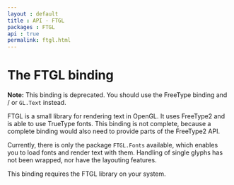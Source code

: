```yaml
---
layout : default
title : API - FTGL
packages : FTGL
api : true
permalink: ftgl.html
---
```


# The FTGL binding

**Note:** This binding is deprecated. You should use the FreeType binding
and / or `GL.Text` instead.

FTGL is a small library for rendering text in OpenGL. It uses FreeType2 and
is able to use TrueType fonts. This binding is not complete, because a
complete binding would also need to provide parts of the FreeType2 API.

Currently, there is only the package `FTGL.Fonts` available, which enables
you to load fonts and render text with them. Handling of single glyphs has
not been wrapped, nor have the layouting features.

This binding requires the FTGL library on your system.
